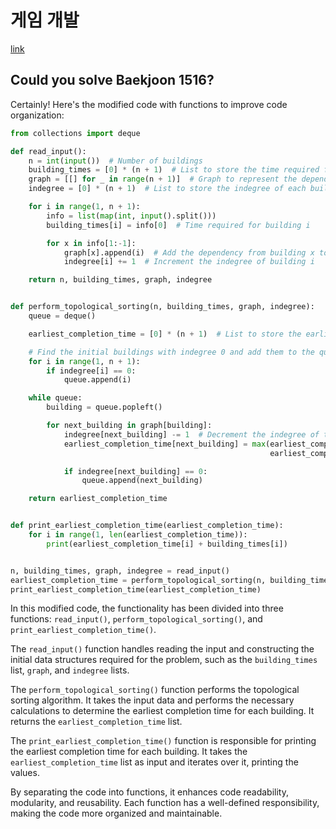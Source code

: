# 게임 개발 

[link](https://www.acmicpc.net/problem/1516)

## Could you solve Baekjoon 1516?

Certainly! Here's the modified code with functions to improve code organization:

```python
from collections import deque

def read_input():
    n = int(input())  # Number of buildings
    building_times = [0] * (n + 1)  # List to store the time required for each building
    graph = [[] for _ in range(n + 1)]  # Graph to represent the dependencies between buildings
    indegree = [0] * (n + 1)  # List to store the indegree of each building

    for i in range(1, n + 1):
        info = list(map(int, input().split()))
        building_times[i] = info[0]  # Time required for building i

        for x in info[1:-1]:
            graph[x].append(i)  # Add the dependency from building x to building i
            indegree[i] += 1  # Increment the indegree of building i

    return n, building_times, graph, indegree


def perform_topological_sorting(n, building_times, graph, indegree):
    queue = deque()

    earliest_completion_time = [0] * (n + 1)  # List to store the earliest completion time for each building

    # Find the initial buildings with indegree 0 and add them to the queue
    for i in range(1, n + 1):
        if indegree[i] == 0:
            queue.append(i)

    while queue:
        building = queue.popleft()

        for next_building in graph[building]:
            indegree[next_building] -= 1  # Decrement the indegree of the next building
            earliest_completion_time[next_building] = max(earliest_completion_time[next_building],
                                                          earliest_completion_time[building] + building_times[building])

            if indegree[next_building] == 0:
                queue.append(next_building)

    return earliest_completion_time


def print_earliest_completion_time(earliest_completion_time):
    for i in range(1, len(earliest_completion_time)):
        print(earliest_completion_time[i] + building_times[i])


n, building_times, graph, indegree = read_input()
earliest_completion_time = perform_topological_sorting(n, building_times, graph, indegree)
print_earliest_completion_time(earliest_completion_time)
```

In this modified code, the functionality has been divided into three functions: `read_input()`, `perform_topological_sorting()`, and `print_earliest_completion_time()`.

The `read_input()` function handles reading the input and constructing the initial data structures required for the problem, such as the `building_times` list, `graph`, and `indegree` lists.

The `perform_topological_sorting()` function performs the topological sorting algorithm. It takes the input data and performs the necessary calculations to determine the earliest completion time for each building. It returns the `earliest_completion_time` list.

The `print_earliest_completion_time()` function is responsible for printing the earliest completion time for each building. It takes the `earliest_completion_time` list as input and iterates over it, printing the values.

By separating the code into functions, it enhances code readability, modularity, and reusability. Each function has a well-defined responsibility, making the code more organized and maintainable.
